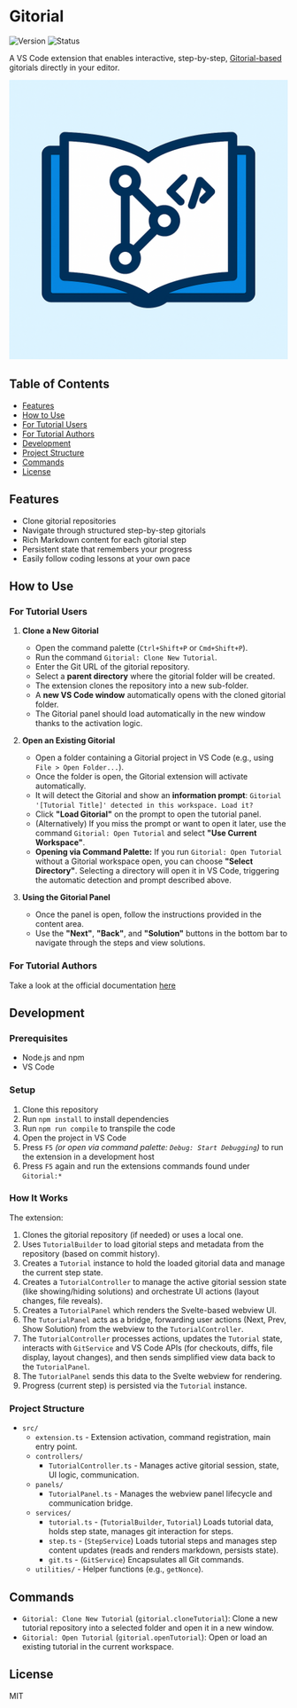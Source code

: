 # Gitorial

![Version](https://img.shields.io/badge/version-0.1.2--alpha-yellow)
![Status](https://img.shields.io/badge/status-experimental-orange)

A VS Code extension that enables interactive, step-by-step, [Gitorial-based](https://github.com/gitorial-sdk) gitorials directly in your editor.

![Gitorial Icon](./images/gitorial-icon-hq.png)

## Table of Contents

- [Features](#features)
- [How to Use](#how-to-use)
- [For Tutorial Users](#for-tutorial-users)
- [For Tutorial Authors](#for-tutorial-authors)
- [Development](#development)
- [Project Structure](#project-structure)
- [Commands](#commands)
- [License](#license)

## Features

- Clone gitorial repositories
- Navigate through structured step-by-step gitorials
- Rich Markdown content for each gitorial step
- Persistent state that remembers your progress
- Easily follow coding lessons at your own pace

## How to Use

### For Tutorial Users

1. **Clone a New Gitorial**
    - Open the command palette (`Ctrl+Shift+P` or `Cmd+Shift+P`).
    - Run the command `Gitorial: Clone New Tutorial`.
    - Enter the Git URL of the gitorial repository.
    - Select a **parent directory** where the gitorial folder will be created.
    - The extension clones the repository into a new sub-folder.
    - A **new VS Code window** automatically opens with the cloned gitorial folder.
    - The Gitorial panel should load automatically in the new window thanks to the activation logic.

2. **Open an Existing Gitorial**
    - Open a folder containing a Gitorial project in VS Code (e.g., using `File > Open Folder...`).
    - Once the folder is open, the Gitorial extension will activate automatically.
    - It will detect the Gitorial and show an **information prompt**: `Gitorial '[Tutorial Title]' detected in this workspace. Load it?`
    - Click **"Load Gitorial"** on the prompt to open the tutorial panel.
    - (Alternatively) If you miss the prompt or want to open it later, use the command `Gitorial: Open Tutorial` and select **"Use Current Workspace"**.
    - **Opening via Command Palette:** If you run `Gitorial: Open Tutorial` without a Gitorial workspace open, you can choose **"Select Directory"**. Selecting a directory will open it in VS Code, triggering the automatic detection and prompt described above.

3. **Using the Gitorial Panel**
    - Once the panel is open, follow the instructions provided in the content area.
    - Use the **"Next"**, **"Back"**, and **"Solution"** buttons in the bottom bar to navigate through the steps and view solutions.

### For Tutorial Authors

Take a look at the official documentation [here](https://github.com/gitorial-sdk)

## Development

### Prerequisites

- Node.js and npm
- VS Code

### Setup

1. Clone this repository
2. Run `npm install` to install dependencies
3. Run `npm run compile` to transpile the code
4. Open the project in VS Code
5. Press `F5` _(or open via command palette: `Debug: Start Debugging`)_ to run the extension in a development host
6. Press `F5` again and run the extensions commands found under `Gitorial:*`

### How It Works

The extension:

1. Clones the gitorial repository (if needed) or uses a local one.
2. Uses `TutorialBuilder` to load gitorial steps and metadata from the repository (based on commit history).
3. Creates a `Tutorial` instance to hold the loaded gitorial data and manage the current step state.
4. Creates a `TutorialController` to manage the active gitorial session state (like showing/hiding solutions) and orchestrate UI actions (layout changes, file reveals).
5. Creates a `TutorialPanel` which renders the Svelte-based webview UI.
6. The `TutorialPanel` acts as a bridge, forwarding user actions (Next, Prev, Show Solution) from the webview to the `TutorialController`.
7. The `TutorialController` processes actions, updates the `Tutorial` state, interacts with `GitService` and VS Code APIs (for checkouts, diffs, file display, layout changes), and then sends simplified view data back to the `TutorialPanel`.
8. The `TutorialPanel` sends this data to the Svelte webview for rendering.
9. Progress (current step) is persisted via the `Tutorial` instance.

### Project Structure

- `src/`
  - `extension.ts` - Extension activation, command registration, main entry point.
  - `controllers/`
    - `TutorialController.ts` - Manages active gitorial session, state, UI logic, communication.
  - `panels/`
    - `TutorialPanel.ts` - Manages the webview panel lifecycle and communication bridge.
  - `services/`
    - `tutorial.ts` - (`TutorialBuilder`, `Tutorial`) Loads tutorial data, holds step state, manages git interaction for steps.
    - `step.ts` - (`StepService`) Loads tutorial steps and manages step content updates (reads and renders markdown, persists state).
    - `git.ts` - (`GitService`) Encapsulates all Git commands.
  - `utilities/` - Helper functions (e.g., `getNonce`).

## Commands

- `Gitorial: Clone New Tutorial` (`gitorial.cloneTutorial`): Clone a new tutorial repository into a selected folder and open it in a new window.
- `Gitorial: Open Tutorial` (`gitorial.openTutorial`): Open or load an existing tutorial in the current workspace.

## License

MIT
